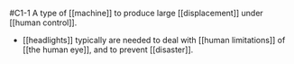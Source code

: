 #C1-1 
A type of [[machine]] to produce large [[displacement]] under [[human control]].

- [[headlights]] typically are needed to deal with [[human limitations]] of [[the human eye]], and to prevent [[disaster]].
